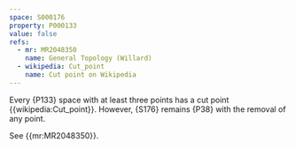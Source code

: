 ```yaml
---
space: S000176
property: P000133
value: false
refs:
  - mr: MR2048350
    name: General Topology (Willard)
  - wikipedia: Cut_point
    name: Cut point on Wikipedia
---
```


Every {P133} space with at least three points has a 
cut point {{wikipedia:Cut_point}}. However, {S176} remains
{P38} with the removal of any point.

See {{mr:MR2048350}}.
